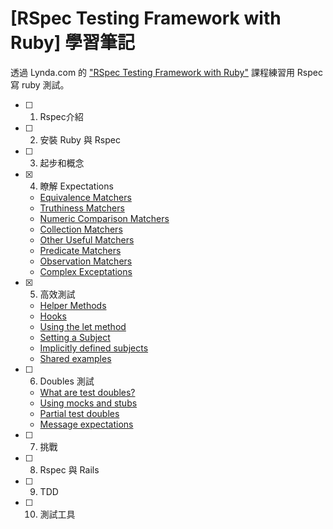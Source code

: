 # [RSpec Testing Framework with Ruby] 學習筆記

透過 Lynda.com 的 ["RSpec Testing Framework with Ruby"](https://www.lynda.com/Ruby-tutorials/RSpec-Testing-Framework-Ruby/183884-2.html) 課程練習用 Rspec 寫 ruby 測試。

- [ ] 1. Rspec介紹
- [ ] 2. 安裝 Ruby 與 Rspec
- [ ] 3. 起步和概念
- [x] 4. 瞭解 Expectations
  - [Equivalence Matchers](https://github.com/dosmanthus/rspec_framework_with_ruby/tree/master/04_Working_with_Expectations/04_01_equivalence_matchers)
  - [Truthiness Matchers](https://github.com/dosmanthus/rspec_framework_with_ruby/tree/master/04_Working_with_Expectations/04_02_truthiness_matchers)
  - [Numeric Comparison Matchers](https://github.com/dosmanthus/rspec_framework_with_ruby/tree/master/04_Working_with_Expectations/04_03_numeric_comparison_matchers)
  - [Collection Matchers](https://github.com/dosmanthus/rspec_framework_with_ruby/tree/master/04_Working_with_Expectations/04_04_collection_matchers)
  - [Other Useful Matchers](https://github.com/dosmanthus/rspec_framework_with_ruby/tree/master/04_Working_with_Expectations/04_05_other_useful_matchers)
  - [Predicate Matchers](https://github.com/dosmanthus/rspec_framework_with_ruby/tree/master/04_Working_with_Expectations/04_06_predicate_matchers)
  - [Observation Matchers](https://github.com/dosmanthus/rspec_framework_with_ruby/tree/master/04_Working_with_Expectations/04_07_observation_matchers)
  - [Complex Exceptations](https://github.com/dosmanthus/rspec_framework_with_ruby/tree/master/04_Working_with_Expectations/04_08_complex_exceptations)
- [x] 5. 高效測試
  - [Helper Methods](https://github.com/dosmanthus/rspec_framework_with_ruby/tree/master/05_Testing_Efficiently/05_01_helper_methods)
  - [Hooks](https://github.com/dosmanthus/rspec_framework_with_ruby/tree/master/05_Testing_Efficiently/05_02_hooks)
  - [Using the let method](https://github.com/dosmanthus/rspec_framework_with_ruby/tree/master/05_Testing_Efficiently/05_03_using_the_let_method)
  - [Setting a Subject](https://github.com/dosmanthus/rspec_framework_with_ruby/tree/master/05_Testing_Efficiently/05_04_setting_a_subject)
  - [Implicitly defined subjects](https://github.com/dosmanthus/rspec_framework_with_ruby/tree/master/05_Testing_Efficiently/05_05_implicitly_defined_subjects)
  - [Shared examples](https://github.com/dosmanthus/rspec_framework_with_ruby/tree/master/05_Testing_Efficiently/05_06_shared_examples)
- [ ] 6. Doubles 測試
  - [What are test doubles?](https://github.com/dosmanthus/rspec_framework_with_ruby/tree/master/06_Test_Doubles/06_01_what_are_test_doubles)
  - [Using mocks and stubs](https://github.com/dosmanthus/rspec_framework_with_ruby/tree/master/06_Test_Doubles/06_02_using_mocks_and_stubs)
  - [Partial test doubles](https://github.com/dosmanthus/rspec_framework_with_ruby/tree/master/06_Test_Doubles/06_03_partial_test_doubles)
  - [Message expectations](https://github.com/dosmanthus/rspec_framework_with_ruby/tree/master/06_Test_Doubles/06_04_message_expectations)
- [ ] 7. 挑戰
- [ ] 8. Rspec 與 Rails
- [ ] 9. TDD
- [ ] 10. 測試工具
